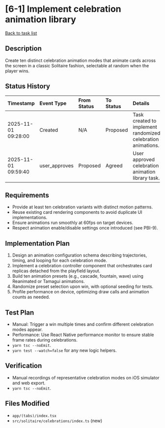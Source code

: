 # [6-1] Implement celebration animation library

[Back to task list](../tasks.md)

## Description
Create ten distinct celebration animation modes that animate cards across the screen in a classic Solitaire fashion, selectable at random when the player wins.

## Status History
| Timestamp | Event Type | From Status | To Status | Details | User |
| :-- | :-- | :-- | :-- | :-- | :-- |
| 2025-11-01 09:28:00 | Created | N/A | Proposed | Task created to implement randomized celebration animations. | ai_agent |
| 2025-11-01 09:59:40 | user_approves | Proposed | Agreed | User approved celebration animation library task. | user |

## Requirements
- Provide at least ten celebration variants with distinct motion patterns.
- Reuse existing card rendering components to avoid duplicate UI implementations.
- Ensure animations run smoothly at 60fps on target devices.
- Respect animation enable/disable settings once introduced (see PBI-9).

## Implementation Plan
1. Design an animation configuration schema describing trajectories, timing, and looping for each celebration mode.
2. Implement a celebration controller component that orchestrates card replicas detached from the playfield layout.
3. Build ten animation presets (e.g., cascade, fountain, wave) using Reanimated or Tamagui animations.
4. Randomize preset selection upon win, with optional seeding for tests.
5. Profile performance on device, optimizing draw calls and animation counts as needed.

## Test Plan
- Manual: Trigger a win multiple times and confirm different celebration modes appear.
- Performance: Use React Native performance monitor to ensure stable frame rates during celebrations.
- `yarn tsc --noEmit`.
- `yarn test --watch=false` for any new logic helpers.

## Verification
- Manual recordings of representative celebration modes on iOS simulator and web export.
- `yarn tsc --noEmit`.

## Files Modified
- `app/(tabs)/index.tsx`
- `src/solitaire/celebrations/index.ts` (new)

